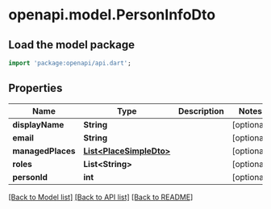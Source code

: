 # openapi.model.PersonInfoDto

## Load the model package
```dart
import 'package:openapi/api.dart';
```

## Properties
Name | Type | Description | Notes
------------ | ------------- | ------------- | -------------
**displayName** | **String** |  | [optional] 
**email** | **String** |  | [optional] 
**managedPlaces** | [**List&lt;PlaceSimpleDto&gt;**](PlaceSimpleDto.md) |  | [optional] 
**roles** | **List&lt;String&gt;** |  | [optional] 
**personId** | **int** |  | [optional] 

[[Back to Model list]](../README.md#documentation-for-models) [[Back to API list]](../README.md#documentation-for-api-endpoints) [[Back to README]](../README.md)


